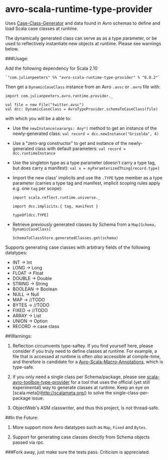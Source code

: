 avro-scala-runtime-type-provider
================================

Uses [Case-Class-Generator](https://github.com/julianpeeters/case-class-generator) and data found in Avro schemas to define and load Scala case classes at runtime.

The dynamically generated class can serve as as a type parameter, or be used to reflectively instantiate new objects at runtime. Please see warnings below.



###Usage:

Add the following dependency for Scala 2.10
  

    `"com.julianpeeters" %% "avro-scala-runtime-type-provider" % "0.0.2"`

Then get a `DynamicCaseClass` instance from an Avro `.avsc` or `.avro` file with:


    import com.julianpeeters.avro.runtime.provider._

    val file = new File("twitter.avsc")
    val dcc: DynamicCaseClass = AvroTypeProvider.schemaToCaseClass(file)



with which you will be a able to:


* Use the `newInstance(varargs: Any*)` method to get an instance of the newly-generated class:
    `val record = dcc.newInstance("Griselda", 4)`


* Use a "zero-arg constructor" to get and instance of the newly-generated class with default parameters:
    `val record = dcc.runtimeInstance`


* Use the singleton type as a type parameter (doesn't carry a type tag, but does carry a manifest):
    `val x = myParamterizedThing[record.type]`


* Import the new  class' implicits and use the `.TYPE` type member as a type parameter (carries a type tag and manifest, implicit scoping rules apply e.g. one `tag` per scope):



    `import scala.reflect.runtime.universe._`

    `import dcc.implicits.{ tag, manifest }`

    `typeOf[dcc.TYPE]`


* Retrieve previously generated classes by Schema from a `Map[Schema, DynamicCaseClass]`

     `SchemaToClassStore.generatedClasses.get(schema)`



Supports generating case classes with arbitrary fields of the following datatypes: 


* INT -> Int
* LONG -> Long
* FLOAT -> Float
* DOUBLE -> Double
* STRING -> String
* BOOLEAN -> Boolean
* NULL  -> Null
* MAP -> //TODO
* BYTES -> //TODO
* FIXED -> //TODO
* ARRAY -> List
* UNION -> Option
* RECORD -> case class




##Warnings: 

1) Reflection circumvents type-saftey. If you find yourself here, please consider if you truly need to define classes at runtime. For example, a file that is accessed at runtime is often *also* accessible at compile-time, and therefore is candidate for a [Avro-Scala-Macro-Annotations](https://github.com/julianpeeters/avro-scala-macro-annotations), which is type-safe.

2) If you only need a single class per Schema/package, please see [scala-avro-toolbox-type-provider](https://github.com/julianpeeters/scala-avro-toolbox-type-provider) for a tool that uses the official (yet still experimental) way to generate classes at runtime. Keep an eye on [scala.meta])(http://scalameta.org/) to solve the single-class-per-package issue.

3) ObjectWeb's ASM classwriter, and thus this project, is _not_ thread-safe.


##In the Future:

1) More support more Avro datatypes such as `Map`, `Fixed` and `Bytes`.

2) Support for generating case classes directly from Schema objects passed via rpc. 




###Fork away, just make sure the tests pass. Criticism is appreciated.


